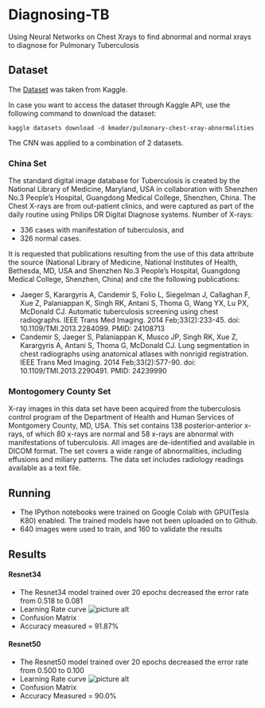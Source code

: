 # Diagnosing-TB
Using Neural Networks on Chest Xrays to find abnormal and normal xrays to diagnose for Pulmonary Tuberculosis


## Dataset
The [Dataset](https://www.kaggle.com/kmader/pulmonary-chest-xray-abnormalities) was taken from Kaggle.

In case you want to access the dataset through Kaggle API, use the following command to download the dataset:

```
kaggle datasets download -d kmader/pulmonary-chest-xray-abnormalities
```

The CNN was applied to a combination of 2 datasets.

###  China Set

The standard digital image database for Tuberculosis is created by the National Library of Medicine, Maryland, USA in collaboration with Shenzhen No.3 People’s Hospital, Guangdong Medical College, Shenzhen, China. The Chest X-rays are from out-patient clinics, and were captured as part of the daily routine using Philips DR Digital Diagnose systems. Number of X-rays:

* 336 cases with manifestation of tuberculosis, and
* 326 normal cases.

It is requested that publications resulting from the use of this data attribute the source (National Library of Medicine, National Institutes of Health, Bethesda, MD, USA and Shenzhen No.3 People’s Hospital, Guangdong Medical College, Shenzhen, China) and cite the following publications:

* Jaeger S, Karargyris A, Candemir S, Folio L, Siegelman J, Callaghan F, Xue Z, Palaniappan K, Singh RK, Antani S, Thoma G, Wang YX, Lu PX, McDonald CJ. Automatic tuberculosis screening using chest radiographs. IEEE Trans Med Imaging. 2014 Feb;33(2):233-45. doi: 10.1109/TMI.2013.2284099. PMID: 24108713
* Candemir S, Jaeger S, Palaniappan K, Musco JP, Singh RK, Xue Z, Karargyris A, Antani S, Thoma G, McDonald CJ. Lung segmentation in chest radiographs using anatomical atlases with nonrigid registration. IEEE Trans Med Imaging. 2014 Feb;33(2):577-90. doi: 10.1109/TMI.2013.2290491. PMID: 24239990

### Montogomery County Set

X-ray images in this data set have been acquired from the tuberculosis control program of the Department of Health and Human Services of Montgomery County, MD, USA. This set contains 138 posterior-anterior x-rays, of which 80 x-rays are normal and 58 x-rays are abnormal with manifestations of tuberculosis. All images are de-identified and available in DICOM format. The set covers a wide range of abnormalities, including effusions and miliary patterns. The data set includes radiology readings available as a text file.


## Running

* The IPython notebooks were trained on Google Colab with GPU(Tesla K80) enabled. The trained models have not been uploaded on to Github.
* 640 images were used to train, and 160 to validate the results

## Results

#### Resnet34
* The Resnet34 model trained over 20 epochs decreased the error rate from 0.518 to 0.081
* Learning Rate curve
![picture alt](https://drive.google.com/open?id=1xnNs-zbU1fNIIt8zZyb9C1hIeNkTD85D "Resnet34-LR")
* Confusion Matrix
* Accuracy measured = 91.87%

#### Resnet50
* The Resnet50 model trained over 20 epochs decreased the error rate from 0.500 to 0.100
* Learning Rate curve
![picture alt](https://drive.google.com/open?id=1hPj_oHh3kW06Vw8Mz7LvqptG2Tv5HgUd "Resnet50-LR")
* Confusion Matrix
* Accuracy Measured = 90.0%

